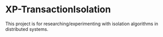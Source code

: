 # XP-TransactionIsolation

This project is for researching/experimenting with isolation algorithms in distributed systems.